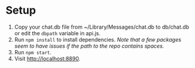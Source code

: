 # Setup
1. Copy your chat.db file from ~/Library/Messages/chat.db to db/chat.db or edit the `dbpath` variable in api.js.
2. Run `npm install` to install dependencies. *Note that a few packages seem to have issues if the path to the repo contains spaces.*
3. Run `npm start`.
4. Visit [http://localhost:8890]().

